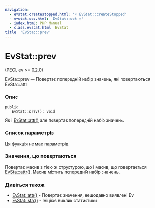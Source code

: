 ```yaml
---
navigation:
  - evstat.createstopped.html: '« EvStat::createStopped'
  - evstat.set.html: 'EvStat::set »'
  - index.html: PHP Manual
  - class.evstat.html: EvStat
title: 'EvStat::prev'
---
```

# EvStat::prev

(PECL ev >= 0.2.0)

EvStat::prev — Повертає попередній набір значень, які повертаються EvStat::attr

### Опис

```methodsynopsis
public
   EvStat::prev(): void
```

Як і [EvStat::attr()](evstat.attr.html) але повертає попередній набір значень.

### Список параметрів

Ця функція не має параметрів.

### Значення, що повертаються

Повертає масив з тією ж структурою, що і масив, що повертається [EvStat::attr()](evstat.attr.html). Масив містить попередній набір значень.

### Дивіться також

-   [EvStat::attr()](evstat.attr.html) - Повертає значення, нещодавно виявлені Ev
-   [EvStat::stat()](evstat.stat.html) - Ініціює виклик статистики
